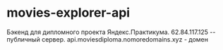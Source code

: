 # movies-explorer-api
Бэкенд для дипломного проекта Яндекс.Практикума.
62.84.117.125 -- публичный сервер.
api.moviesdiploma.nomoredomains.xyz - домен
